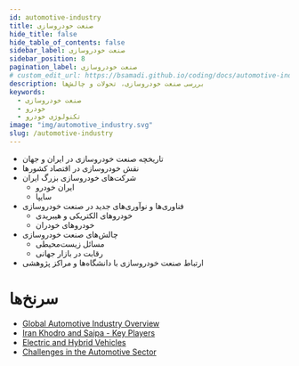 ```yaml
---
id: automotive-industry
title: صنعت خودروسازی
hide_title: false
hide_table_of_contents: false
sidebar_label: صنعت خودروسازی
sidebar_position: 8
pagination_label: صنعت خودروسازی
# custom_edit_url: https://bsamadi.github.io/coding/docs/automotive-industry.md
description: بررسی صنعت خودروسازی، تحولات و چالش‌ها
keywords:
  - صنعت خودروسازی
  - خودرو
  - تکنولوژی خودرو
image: "img/automotive_industry.svg"
slug: /automotive-industry
---
```


- تاریخچه صنعت خودروسازی در ایران و جهان
- نقش خودروسازی در اقتصاد کشورها
- شرکت‌های خودروسازی بزرگ ایران
  - ایران خودرو
  - سایپا
- فناوری‌ها و نوآوری‌های جدید در صنعت خودروسازی
  - خودروهای الکتریکی و هیبریدی
  - خودروهای خودران
- چالش‌های صنعت خودروسازی
  - مسائل زیست‌محیطی
  - رقابت در بازار جهانی
- ارتباط صنعت خودروسازی با دانشگاه‌ها و مراکز پژوهشی

# سرنخ‌ها

<div dir="auto">

- [Global Automotive Industry Overview](https://www.example.com/global-automotive)
- [Iran Khodro and Saipa - Key Players](https://www.example.com/iran-automotive)
- [Electric and Hybrid Vehicles](https://www.example.com/electric-hybrid)
- [Challenges in the Automotive Sector](https://www.example.com/automotive-challenges)

</div>

